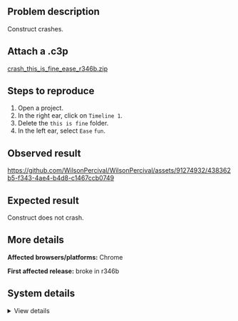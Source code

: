 ## Problem description

Construct crashes.

## Attach a .c3p

[crash_this_is_fine_ease_r346b.zip](https://github.com/WilsonPercival/WilsonPercival/files/11828196/crash_this_is_fine_ease_r346b.zip)

## Steps to reproduce

1. Open a project.
2. In the right ear, click on `Timeline 1`.
3. Delete the `this is fine` folder.
4. In the left ear, select `Ease` `fun`.

## Observed result

https://github.com/WilsonPercival/WilsonPercival/assets/91274932/438362b5-f343-4ae4-b4d8-c1467ccb0749

## Expected result

Construct does not crash.

## More details



**Affected browsers/platforms:** Chrome

**First affected release:** broke in r346b

## System details

<details><summary>View details</summary>

Error report information
Type: assertion failure
Message: unsupported ease mode
Stack: Error at pa.x_a (https://editor.construct.net/r346/main.js:1129:314) at window.assert (https://editor.construct.net/r346/main.js:1044:353) at d.vCc (https://editor.construct.net/r346/projectResources.js:1048:352) at d.Er (https://editor.construct.net/r346/projectResources.js:978:40) at d.Er (https://editor.construct.net/r346/projectResources.js:1009:137) at zq.g.K.fjb.po (https://editor.construct.net/r346/components/bars/propertiesBar/propertiesBar.js:64:258) at zq.g.K.fjb.VU (https://editor.construct.net/r346/main.js:1556:450) at zq.g.K.fjb.QG (https://editor.construct.net/r346/main.js:1557:71) at HTMLSelectElement.nt (https://editor.construct.net/r346/main.js:1555:343)
Construct version: r346
URL: https://editor.construct.net/r346/
Date: Thu Jun 22 2023 05:36:19 GMT+0300 (Восточная Европа, летнее время)
Uptime: 81.8 s

Platform information
Product: Construct 3 r346 (beta)
Browser: Chrome 109.0.5414.120
Browser engine: Chromium
Context: browser
Operating system: Windows NT 0.1.0
Device type: desktop
Device pixel ratio: 1
Logical CPU cores: 2
Approx. device memory: 4 GB
User agent: Mozilla/5.0 (Windows NT 10.0; Win64; x64) AppleWebKit/537.36 (KHTML, like Gecko) Chrome/109.0.0.0 Safari/537.36
Language setting: en-US

WebGL information
Version string: WebGL 2.0 (OpenGL ES 3.0 Chromium)
Numeric version: 2
Supports NPOT textures: yes
Supports GPU profiling: no
Supports highp precision: yes
Vendor: Google Inc. (Google)
Renderer: ANGLE (Google, Vulkan 1.3.0 (SwiftShader Device (Subzero) (0x0000C0DE)), SwiftShader driver)
Major performance caveat: yes
Maximum texture size: 8192
Point size range: 1 to 1023
Extensions: EXT_color_buffer_float, EXT_color_buffer_half_float, EXT_float_blend, EXT_texture_compression_bptc, EXT_texture_compression_rgtc, EXT_texture_filter_anisotropic, OES_draw_buffers_indexed, OES_texture_float_linear, WEBGL_compressed_texture_astc, WEBGL_compressed_texture_etc, WEBGL_compressed_texture_etc1, WEBGL_compressed_texture_s3tc, WEBGL_compressed_texture_s3tc_srgb, WEBGL_debug_renderer_info, WEBGL_lose_context, WEBGL_multi_draw, OVR_multiview2

</details>
